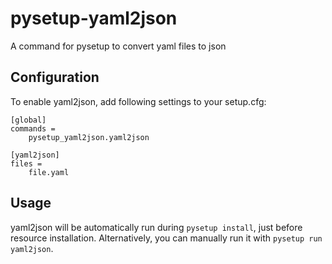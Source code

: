 pysetup-yaml2json
=================

A command for pysetup to convert yaml files to json

Configuration
-------------
To enable yaml2json, add following settings to your setup.cfg:

	[global]
	commands =
		pysetup_yaml2json.yaml2json

	[yaml2json]
	files =
		file.yaml

Usage
-----
yaml2json will be automatically run during `pysetup install`, just before resource installation. Alternatively, you can manually run it with `pysetup run yaml2json`.
